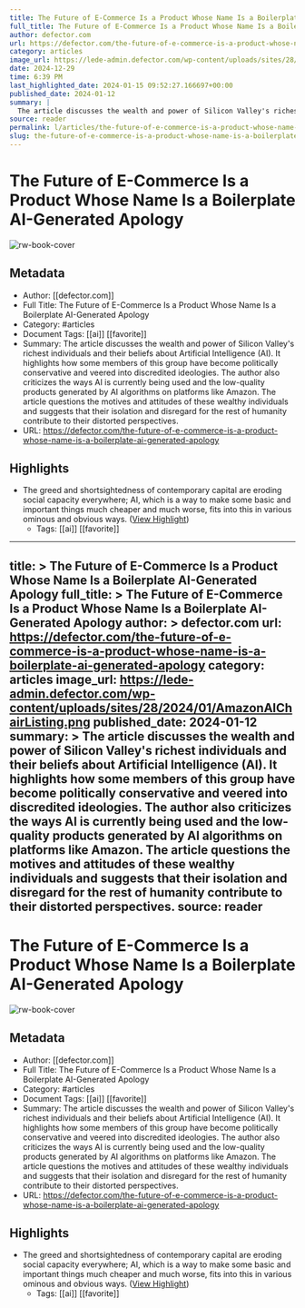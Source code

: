 ```yaml
---
title: The Future of E-Commerce Is a Product Whose Name Is a Boilerplate AI-Generated Apology
full_title: The Future of E-Commerce Is a Product Whose Name Is a Boilerplate AI-Generated Apology
author: defector.com
url: https://defector.com/the-future-of-e-commerce-is-a-product-whose-name-is-a-boilerplate-ai-generated-apology
category: articles
image_url: https://lede-admin.defector.com/wp-content/uploads/sites/28/2024/01/AmazonAIChairListing.png
date: 2024-12-29
time: 6:39 PM
last_highlighted_date: 2024-01-15 09:52:27.166697+00:00
published_date: 2024-01-12
summary: |
  The article discusses the wealth and power of Silicon Valley's richest individuals and their beliefs about Artificial Intelligence (AI). It highlights how some members of this group have become politically conservative and veered into discredited ideologies. The author also criticizes the ways AI is currently being used and the low-quality products generated by AI algorithms on platforms like Amazon. The article questions the motives and attitudes of these wealthy individuals and suggests that their isolation and disregard for the rest of humanity contribute to their distorted perspectives.
source: reader
permalink: l/articles/the-future-of-e-commerce-is-a-product-whose-name-is-a-boilerplate-ai-generated-apology
slug: the-future-of-e-commerce-is-a-product-whose-name-is-a-boilerplate-ai-generated-apology
---
```

# The Future of E-Commerce Is a Product Whose Name Is a Boilerplate AI-Generated Apology

![rw-book-cover](https://lede-admin.defector.com/wp-content/uploads/sites/28/2024/01/AmazonAIChairListing.png)

## Metadata
- Author: [[defector.com]]
- Full Title: The Future of E-Commerce Is a Product Whose Name Is a Boilerplate AI-Generated Apology
- Category: #articles
- Document Tags: [[ai]] [[favorite]] 
- Summary: The article discusses the wealth and power of Silicon Valley's richest individuals and their beliefs about Artificial Intelligence (AI). It highlights how some members of this group have become politically conservative and veered into discredited ideologies. The author also criticizes the ways AI is currently being used and the low-quality products generated by AI algorithms on platforms like Amazon. The article questions the motives and attitudes of these wealthy individuals and suggests that their isolation and disregard for the rest of humanity contribute to their distorted perspectives.
- URL: https://defector.com/the-future-of-e-commerce-is-a-product-whose-name-is-a-boilerplate-ai-generated-apology

## Highlights
- The greed and shortsightedness of contemporary capital are eroding social capacity everywhere; AI, which is a way to make some basic and important things much cheaper and much worse, fits into this in various ominous and obvious ways. ([View Highlight](https://read.readwise.io/read/01hm68jrbb68tqdb9ffxpw4r7e))
    - Tags: [[ai]] [[favorite]] 


---
title: >
  The Future of E-Commerce Is a Product Whose Name Is a Boilerplate AI-Generated Apology
full_title: >
  The Future of E-Commerce Is a Product Whose Name Is a Boilerplate AI-Generated Apology
author: >
  defector.com
url: https://defector.com/the-future-of-e-commerce-is-a-product-whose-name-is-a-boilerplate-ai-generated-apology
category: articles
image_url: https://lede-admin.defector.com/wp-content/uploads/sites/28/2024/01/AmazonAIChairListing.png
published_date: 2024-01-12
summary: >
  The article discusses the wealth and power of Silicon Valley's richest individuals and their beliefs about Artificial Intelligence (AI). It highlights how some members of this group have become politically conservative and veered into discredited ideologies. The author also criticizes the ways AI is currently being used and the low-quality products generated by AI algorithms on platforms like Amazon. The article questions the motives and attitudes of these wealthy individuals and suggests that their isolation and disregard for the rest of humanity contribute to their distorted perspectives.
source: reader
---
# The Future of E-Commerce Is a Product Whose Name Is a Boilerplate AI-Generated Apology

![rw-book-cover](https://lede-admin.defector.com/wp-content/uploads/sites/28/2024/01/AmazonAIChairListing.png)

## Metadata
- Author: [[defector.com]]
- Full Title: The Future of E-Commerce Is a Product Whose Name Is a Boilerplate AI-Generated Apology
- Category: #articles
- Document Tags: [[ai]] [[favorite]] 
- Summary: The article discusses the wealth and power of Silicon Valley's richest individuals and their beliefs about Artificial Intelligence (AI). It highlights how some members of this group have become politically conservative and veered into discredited ideologies. The author also criticizes the ways AI is currently being used and the low-quality products generated by AI algorithms on platforms like Amazon. The article questions the motives and attitudes of these wealthy individuals and suggests that their isolation and disregard for the rest of humanity contribute to their distorted perspectives.
- URL: https://defector.com/the-future-of-e-commerce-is-a-product-whose-name-is-a-boilerplate-ai-generated-apology

## Highlights
- The greed and shortsightedness of contemporary capital are eroding social capacity everywhere; AI, which is a way to make some basic and important things much cheaper and much worse, fits into this in various ominous and obvious ways. ([View Highlight](https://read.readwise.io/read/01hm68jrbb68tqdb9ffxpw4r7e))
    - Tags: [[ai]] [[favorite]] 



